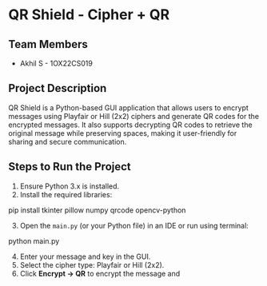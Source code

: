# QR Shield - Cipher + QR

## Team Members

* Akhil S - 1OX22CS019

## Project Description

QR Shield is a Python-based GUI application that allows users to encrypt messages using Playfair or Hill (2x2) ciphers and generate QR codes for the encrypted messages. It also supports decrypting QR codes to retrieve the original message while preserving spaces, making it user-friendly for sharing and secure communication.

## Steps to Run the Project

1. Ensure Python 3.x is installed.
2. Install the required libraries:

pip install tkinter pillow numpy qrcode opencv-python


3. Open the `main.py` (or your Python file) in an IDE or run using terminal:

python main.py


4. Enter your message and key in the GUI.
5. Select the cipher type: Playfair or Hill (2x2).
6. Click **Encrypt → QR** to encrypt the message and

<!-- 1467 -->

